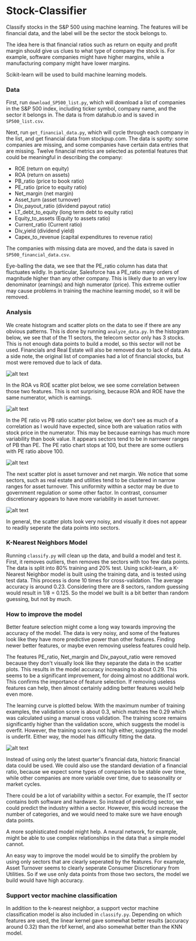 # Stock-Classifier
Classify stocks in the S&P 500 using machine learning.  The features will be financial data, and the label will be the sector the stock belongs to.  <br>

The idea here is that financial ratios such as return on equity and profit margin should give us clues to what type of company the stock is.  For example, software companies might have higher margins, while a manufacturing company might have lower margins.  <br>

Scikit-learn will be used to build machine learning models.  <br>

### Data

First, run `download_SP500_list.py`, which will download a list of companies in the S&P 500 index, including ticker symbol, company name, and the sector it belongs in.  The data is from datahub.io and is saved in `SP500_list.csv`.  <br>

Next, run `get_financial_data.py`, which will cycle through each company in the list, and get financial data from stockpup.com.  The data is spotty: some companies are missing, and some companies have certain data entries that are missing.  Twelve financial metrics are selected as potential features that could be meaningful in describing the company: 
* ROE (return on equity)
* ROA (return on assets)
* PB_ratio (price to book ratio)
* PE_ratio (price to equity ratio)
* Net_margin (net margin)
* Asset_turn (asset turnover) 
* Div_payout_ratio (dividend payout ratio)
* LT_debt_to_equity (long term debt to equity ratio)
* Equity_to_assets (Equity to assets ratio)
* Current_ratio (Current ratio)
* Div_yield (dividend yield)
* Capex_to_revenue (capital expenditures to revenue ratio) <br>

The companies with missing data are moved, and the data is saved in `SP500_financial_data.csv`.  <br>

Eye-balling the data, we see that the PE_ratio column has data that fluctuates wildly.  In particular, Salesforce has a PE_ratio many orders of magnitude higher than any other company.  This is likely due to an very low denominator (earnings) and high numerator (price).  This extreme outlier may cause problems in training the machine learning model, so it will be removed.  <br>

### Analysis

We create histogram and scatter plots on the data to see if there are any obvious patterns.  This is done by running `analyze_data.py`.  In the histogram below, we see that of the 11 sectors, the telecom sector only has 3 stocks.  This is not enough data points to build a model, so this sector will not be used.  Financials and Real Estate will also be removed due to lack of data.  As a side note, the original list of companies had a lot of financial stocks, but most were removed due to lack of data.

![alt text](https://github.com/hoytchang/Stock-Classifier/blob/master/figures/Figure_3.png)

In the ROA vs ROE scatter plot below, we see some correlation between those two features.  This is not surprising, because ROA and ROE have the same numerator, which is earnings.

![alt text](https://github.com/hoytchang/Stock-Classifier/blob/master/figures/Figure_16.png)

In the PE ratio vs PB ratio scatter plot below, we don't see as much of a correlation as I would have expected, since both are valuation ratios with stock price in the numerator.  This may be because earnings has much more variability than book value.  It appears sectors tend to be in narrower ranges of PB than PE.  The PE ratio chart stops at 100, but there are some outliers with PE ratio above 100.

![alt text](https://github.com/hoytchang/Stock-Classifier/blob/master/figures/Figure_17.png)

The next scatter plot is asset turnover and net margin.  We notice that some sectors, such as real estate and utilities tend to be clustered in narrow ranges for asset turnover.  This uniformity within a sector may be due to government regulation or some other factor.  In contrast, consumer discretionary appears to have more variability in asset turnover.

![alt text](https://github.com/hoytchang/Stock-Classifier/blob/master/figures/Figure_18.png)

In general, the scatter plots look very noisy, and visually it does not appear to readily seperate the data points into sectors.  <br>

### K-Nearest Neighbors Model

Running `classify.py` will clean up the data, and build a model and test it.  First, it removes outliers, then removes the sectors with too few data points.  The data is split into 80% training and 20% test.  Using scikit-learn, a K-Nearest Neighbor model is built using the training data, and is tested using test data.  This process is done 10 times for cross-validation.  The average accuracy is around 0.23.  Considering there are 8 sectors, random guessing would result in 1/8 = 0.125.  So the model we built is a bit better than random guessing, but not by much.

### How to improve the model

Better feature selection might come a long way towards improving the accuracy of the model.  The data is very noisy, and some of the features look like they have more predictive power than other features.  Finding newer better features, or maybe even removing useless features could help.  <br>

The features PE_ratio, Net_margin and Div_payout_ratio were removed because they don't visually look like they separate the data in the scatter plots.  This results in the model accuracy increasing to about 0.29.  This seems to be a significant improvement, for doing almost no additional work. This confirms the importance of feature selection. If removing useless features can help, then almost certainly adding better features would help even more.  <br> 

The learning curve is plotted below. With the maximum number of training examples, the validation score is about 0.3, which matches the 0.29 which was calculated using a manual cross validation.  The training score remains significantly higher than the validation score, which suggests the model is overfit.  However, the training score is not high either, suggesting the model is underfit.  Either way, the model has difficulty fitting the data.

![alt text](https://github.com/hoytchang/Stock-Classifier/blob/master/figures/Figure_22.png)

Instead of using only the latest quarter's financial data, historic financial data could be used.  We could also use the standard deviation of a financial ratio, because we expect some types of companies to be stable over time, while other companies are more variable over time, due to seasonality or market cycles.  <br>

There could be a lot of variability within a sector.  For example, the IT sector contains both software and hardware.  So instead of predicting sector, we could predict the industry within a sector.  However, this would increase the number of categories, and we would need to make sure we have enough data points. <br>

A more sophisticated model might help.  A neural network, for example, might be able to use complex relationships in the data that a simple model cannot.

An easy way to improve the model would be to simplify the problem by using only sectors that are clearly seperated by the features.  For example, Asset Turnover seems to clearly seperate Consumer Discretionary from Utilities.  So if we use only data points from those two sectors, the model we build would have high accuracy.

### Support vector machine classification

In addition to the k-nearest neighbor, a support vector machine classification model is also included in `classify.py`.  Depending on which features are used, the linear kernel gave somewhat better results (accuracy around 0.32) than the rbf kernel, and also somewhat better than the KNN model.
